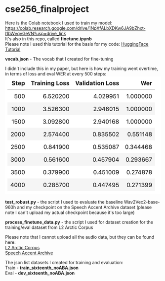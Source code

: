 # cse256_finalproject  

Here is the Colab notebook I used to train my model: https://colab.research.google.com/drive/1NpXfALbXDKw6JA9bZhxt-I1bWvqvGeVN?usp=drive_link  
It's also in this repo, called **finetune.ipynb**  
Please note I used this tutorial for the basis for my code: [HuggingFace Tutorial](https://huggingface.co/blog/fine-tune-wav2vec2-english)  

**vocab.json** - The vocab that I created for fine-tuning
  
I didn't include this in my paper, but here is how my training went overtime, in terms of loss and eval WER at every 500 steps:  
![Training/Eval Loss and Eval WER at every 500 steps](./loss_wer_training.png)  
  
**test_robust.py** - the script I used to evaluate the baseline Wav2Vec2-base-960h and my checkpoint on the Speech Accent Archive dataset (please note I can't upload my actual checkpoint because it's too large)  
  
**process_finetune_data.py** - the script I used for dataset creation for the training/eval dataset from L2 Arctic Corpus  
  
Please note that I cannot upload all the audio data, but they can be found here:  
[L2 Arctic Corpus](https://psi.engr.tamu.edu/l2-arctic-corpus/)  
[Speech Accent Archive](https://www.kaggle.com/datasets/rtatman/speech-accent-archive)  
  
The json list datasets I created for training and evaluation:  
Train - **train_sixteenth_noABA.json**  
Eval - **dev_sixteenth_noABA.json**  
